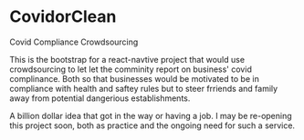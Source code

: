 # CovidorClean
Covid Compliance Crowdsourcing


This is the bootstrap for a react-navtive project that would use crowdsourcing to let let the comminity report on business' covid complinance. Both so that businesses would be motivated to be in compliance with health and saftey rules but to steer frriends and family away from potential dangerious establishments.

A billion dollar idea that got in the way or having a job. I may be re-opening this project soon, both as practice and the ongoing need for such a service.

